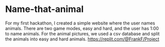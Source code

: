 # Name-that-animal
For my first hackathon, I created a simple website where the user names animals. There are two game modes, easy and hard, and the user has 1:00 to name animals. For the animal pictures, we used a csv database and split the animals into easy and hard animals.
https://replit.com/@FrankF/Project
